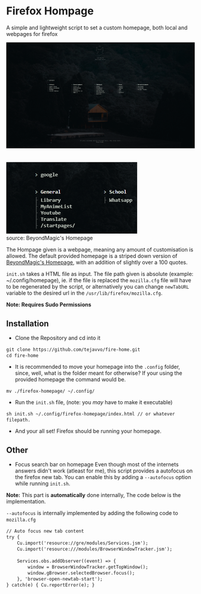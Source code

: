 # Firefox Hompage
A simple and lightweight script to set a custom homepage, both local and webpages for firefox

![BeyondMagic's Homepage](/main.png?raw=trueg)  
<br></br>
![BeyondMagic's Homepage Search](/search_preview.gif?raw=trueg)  
source: BeyondMagic's Homepage  

The Hompage given is a webpage, meaning any amount of customisation is allowed. The default provided homepage is a striped down version of [BeyondMagic's Homepage](https://github.com/BeyondMagic/homepage), with an addition of slightly over a 100 quotes.

`init.sh` takes a HTML file as input. The file path given is absolute (example: ~/.config/homepage), ie. if the file is replaced the `mozilla.cfg` file will have to be regenerated by the script, or alternatively you can change `newTabURL` variable to the desired url in the `/usr/lib/firefox/mozilla.cfg`.

**Note: Requires Sudo Permissions**
## Installation
- Clone the Repository and cd into it
```
git clone https://github.com/tejavvo/fire-home.git
cd fire-home
```
- It is recommended to move your homepage into the `.config` folder, since, well, what is the folder meant for otherwise? If your using the provided homepage the command would be.
```
mv ./firefox-homepage/ ~/.config/
```
- Run the `init.sh` file, (note: you *may* have to make it executable)
```
sh init.sh ~/.config/firefox-homepage/index.html // or whatever filepath.
```
- And your all set! Firefox should be running your homepage.

## Other
- Focus search bar on homepage
Even though most of the internets answers didn't work (atleast for me), this script provides a autofocus on the firefox new tab. You can enable this by adding a `--autofocus` option while running `init.sh`.

**Note:** This part is **automatically** done internally, The code below is the implementation.

`--autofocus` is internally implemented by adding the following code to `mozilla.cfg`
```
// Auto focus new tab content
try {
    Cu.import('resource://gre/modules/Services.jsm');
    Cu.import('resource:///modules/BrowserWindowTracker.jsm');
   
    Services.obs.addObserver((event) => {
        window = BrowserWindowTracker.getTopWindow();
        window.gBrowser.selectedBrowser.focus();
    }, 'browser-open-newtab-start');
} catch(e) { Cu.reportError(e); }
```
